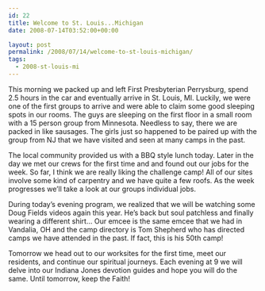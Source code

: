 ```yaml
---
id: 22
title: Welcome to St. Louis...Michigan
date: 2008-07-14T03:52:00+00:00

layout: post
permalink: /2008/07/14/welcome-to-st-louis-michigan/
tags:
  - 2008-st-louis-mi
---
```

This morning we packed up and left First Presbyterian Perrysburg, spend 2.5 hours in the car and eventually arrive in St. Louis, MI. Luckily, we were one of the first groups to arrive and were able to claim some good sleeping spots in our rooms. The guys are sleeping on the first floor in a small room with a 15 person group from Minnesota. Needless to say, there we are packed in like sausages. The girls just so happened to be paired up with the group from NJ that we have visited and seen at many camps in the past.

The local community provided us with a BBQ style lunch today. Later in the day we met our crews for the first time and and found out our jobs for the week. So far, I think we are really liking the challenge camp! All of our sites involve some kind of carpentry and we have quite a few roofs. As the week progresses we&#8217;ll take a look at our groups individual jobs.

During today&#8217;s evening program, we realized that we will be watching some Doug Fields videos again this year. He&#8217;s back but soul patchless and finally wearing a different shirt&#8230; Our emcee is the same emcee that we had in Vandalia, OH and the camp directory is Tom Shepherd who has directed camps we have attended in the past. If fact, this is his 50th camp!

Tomorrow we head out to our worksites for the first time, meet our residents, and continue our spiritual journeys. Each evening at 9 we will delve into our Indiana Jones devotion guides and hope you will do the same. Until tomorrow, keep the Faith!
